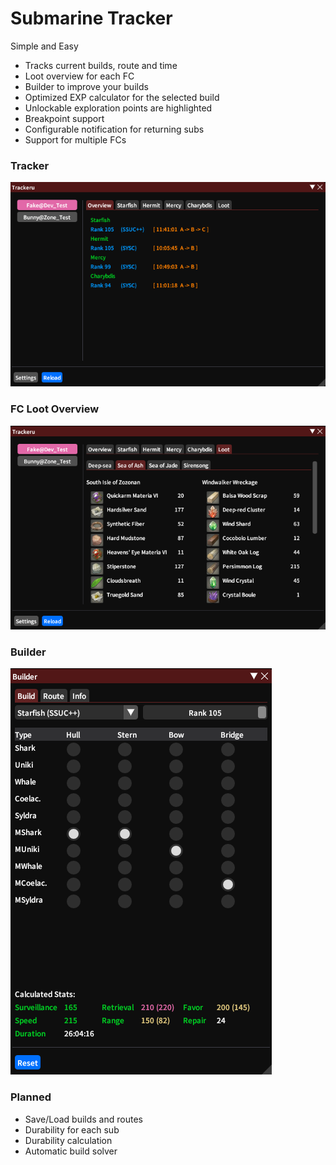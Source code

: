 # Submarine Tracker

Simple and Easy  
+ Tracks current builds, route and time 
+ Loot overview for each FC
+ Builder to improve your builds 
+ Optimized EXP calculator for the selected build
+ Unlockable exploration points are highlighted
+ Breakpoint support
+ Configurable notification for returning subs
+ Support for multiple FCs  

### Tracker
![tracker](SubmarineTracker/images/tracker.png)

### FC Loot Overview
![tracker](SubmarineTracker/images/fcLoot.png)

### Builder
![builder](SubmarineTracker/images/builder.png)


### Planned
+ Save/Load builds and routes
+ Durability for each sub 
+ Durability calculation
+ Automatic build solver

